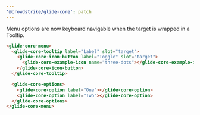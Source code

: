 ```yaml
---
'@crowdstrike/glide-core': patch
---
```


Menu options are now keyboard navigable when the target is wrapped in a Tooltip.

```html
<glide-core-menu>
  <glide-core-tooltip label="Label" slot="target">
    <glide-core-icon-button label="Toggle" slot="target">
      <glide-core-example-icon name="three-dots"></glide-core-example-icon>
    </glide-core-icon-button>
  </glide-core-tooltip>

  <glide-core-options>
    <glide-core-option label="One"></glide-core-option>
    <glide-core-option label="Two"></glide-core-option>
  </glide-core-options>
</glide-core-menu>
```
